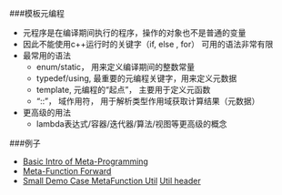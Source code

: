 ###模板元编程
- 元程序是在编译期间执行的程序，操作的对象也不是普通的变量
- 因此不能使用c++运行时的关键字（if, else , for） 可用的语法非常有限
- 最常用的语法
  - enum/static， 用来定义编译期间的整数常量
  - typedef/using, 最重要的元编程关键字，用来定义元数据
  - template, 元编程的“起点”， 主要用于定义元函数
  - “::”， 域作用符， 用于解析类型作用域获取计算结果（元数据）
- 更高级的用法
  - lambda表达式/容器/迭代器/算法/视图等更高级的概念

###例子
- [Basic Intro of Meta-Programming](MetaFunction.cpp)
- [Meta-Function Forward](MetaFunctionForward.cpp)
- [Small Demo Case MetaFunction Util](MetaFunctionTool.cpp)
  [Util header](MetaFunctionTool.h)